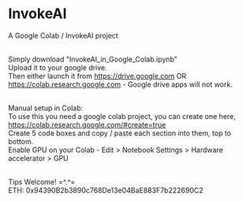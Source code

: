 # InvokeAI
A Google Colab / InvokeAI project <br><br>

Simply download "InvokeAI_in_Google_Colab.ipynb"<br>
Upload it to your google drive.<br>
Then either launch it from https://drive.google.com OR https://colab.research.google.com - Google drive apps will not work. <br><br>

Manual setup in Colab:<br>
To use this you need a google colab project, you can create one here, https://colab.research.google.com/#create=true <br>
Create 5 code boxes and copy / paste each section into them, top to bottom. <br>
Enable GPU on your Colab - Edit > Notebook Settings > Hardware accelerator > GPU <br><br>

Tips Welcome! =^.^= <br>
ETH: 0x94390B2b3890c768De13e04BaE883F7b222690C2
